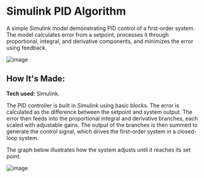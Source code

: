 # Simulink PID Algorithm
A simple Simulink model demonstrating PID control of a first-order system. The model calculates error from a setpoint, processes it through proportional, integral, and derivative components, and minimizes the error using feedback.

![image](https://github.com/user-attachments/assets/f38cb9ba-3f1c-4caa-b64c-dd5eeccd709a)


## How It's Made:

**Tech used:** Simulink.

The PID controller is built in Simulink using basic blocks. The error is calculated as the difference between the setpoint and system output. The error then feeds into the proportional integral and derivative branches, each scaled with adjustable gains. The output of the branches is then summed to generate the control signal, which drives the first-order system in a closed-loop system. 

The graph below illustrates how the system adjusts until it reaches its set point.

![image](https://github.com/user-attachments/assets/bdceac45-8e63-4b92-a7bb-2dde05eda564)





